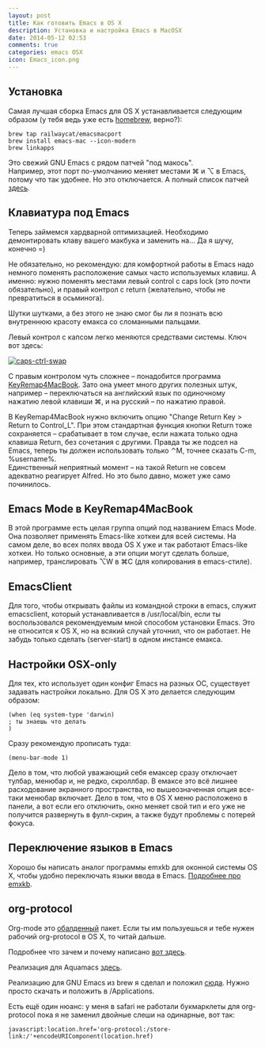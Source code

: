 ```yaml
---
layout: post
title: Как готовить Emacs в OS X
description: Установка и настройка Emacs в MacOSX
date: 2014-05-12 02:53
comments: true
categories: emacs OSX
icon: Emacs_icon.png
---
```


## Установка

Самая лучшая сборка Emacs для OS X устанавливается следующим образом (у тебя ведь уже есть [homebrew](http://brew.sh), верно?):

    brew tap railwaycat/emacsmacport
    brew install emacs-mac --icon-modern
    brew linkapps

Это свежий GNU Emacs с рядом патчей "под макось".  
Например, этот порт по-умолчанию меняет местами ⌘ и ⌥ в Emacs, потому что так удобнее.
Но это отключается.
А полный список патчей [здесь](https://github.com/railwaycat/emacs-mac-port/blob/master/README-mac).

## Клавиатура под Emacs

Теперь займемся хардварной оптимизацией. Необходимо демонтировать клаву вашего макбука и заменить на… Да я шучу, конечно =)

Не обязательно, но рекомендую: для комфортной работы в Emacs надо немного поменять расположение самых часто используемых клавиш.
А именно: нужно поменять местами левый control с caps lock (это почти обязательно), и правый контрол с return (желательно, чтобы не превратиться в осьминога).

Шутки шутками, а без этого не знаю смог бы ли я познать всю внутреннюю красоту емакса со сломанными пальцами.

Левый контрол с капсом легко меняются средствами системы. Ключ вот здесь:

<a class="screenshot" href="http://monosnap.com/image/UyRm2puGZMPN9N6KS03pjrYwtQMsk0.png" rel="screenshot" title="Назначаем control на capslock"><img src="http://monosnap.com/image/UyRm2puGZMPN9N6KS03pjrYwtQMsk0.png" alt="caps-ctrl-swap" /></a>

С правым контролом чуть сложнее – понадобится программа [KeyRemap4MacBook](https://pqrs.org/macosx/keyremap4macbook/).
Зато она умеет много других полезных штук, например – переключаться на английский язык
по одиночному нажатию левой клавиши ⌘, и на русский – по нажатию правой.

В KeyRemap4MacBook нужно включить опцию "Change Return Key > Return to Control_L".
При этом стандартная функция кнопки Return тоже сохраняется – срабатывает в том случае, если нажата только одна клавиша Return, без сочетания с другими.
Правда ты же подсел на Emacs, теперь ты должен использовать только ⌃M, точнее сказать C-m, %username%.  
Единственный неприятный момент – на такой Return не совсем адекватно реагирует Alfred. Но это было давно, может уже само починилось.

## Emacs Mode в KeyRemap4MacBook

В этой программе есть целая группа опций под названием Emacs Mode.
Она позволяет применять Emacs-like хоткеи для всей системы.
На самом деле, во всех полях ввода OS X уже и так работают Emacs-like хоткеи.
Но только основные, а эти опции могут сделать больше, например, транслировать
⌥W в ⌘C (для копирования в emacs-стиле).

## EmacsClient

Для того, чтобы открывать файлы из командной строки в emacs, служит emacsclient,
который устанавливается в /usr/local/bin, если ты воспользовался рекомендуемым мной
способом установки Emacs. Это не относится к OS X, но на всякий случай уточнил, что он работает.
Не забудь только сделать (server-start) в одном инстансе емакса.

## Настройки OSX-only

Для тех, кто использует один конфиг Emacs на разных ОС, существует задавать настройки локально.
Для OS X это делается следующим образом:

    (when (eq system-type 'darwin)
    ; ты знаешь что делать
    )

Сразу рекомендую прописать туда:

    (menu-bar-mode 1)

Дело в том, что любой уважающий себя емаксер сразу отключает тулбар, менюбар и, не редко, скроллбар.
В емаксе это всё лишнее расходование экранного пространства, но вышеозначенная опция все-таки
менюбар включает. Дело в том, что в OS X меню расположено в панели, а вот если его отключить,
окно меняет свой тип и его уже не получится развернуть в фулл-скрин, а также будут проблемы
с потерей фокуса.

## Переключение языков в Emacs

Хорошо бы написать аналог программы emxkb для оконной системы OS X, чтобы удобно переключать
языки ввода в Emacs. [Подробнее про emxkb](http://paul.elms.pro/blog/2013/04/11/pieriekliuchieniie-raskladok-v-emacs/).

## org-protocol

Org-mode это [обалденный](http://doc.norang.ca/org-mode.html) пакет.
Если ты им пользуешься и тебе нужен рабочий org-protocol в OS X, то читай дальше.

Подробнее что зачем и почему написано [вот здесь](http://jcardente.blogspot.ru/2010/09/saving-weblinks-to-org-mode-from-safari.html).

Реализация для Aquamacs [здесь](https://github.com/neil-smithline-elisp/EmacsClient.app).

Реализацию для GNU Emacs из brew я сделал и положил [сюда](http://take.ms/uCG7l). Нужно просто скачать и положить в /Applications.

Есть ещё один нюанс: у меня в safari не работали букмарклеты для org-protocol пока я не заменил
двойные слеши на одинарные, вот так:

    javascript:location.href='org-protocol:/store-link:/'+encodeURIComponent(location.href)
